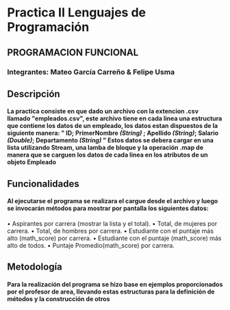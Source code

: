 # Practica II Lenguajes de Programación
## PROGRAMACION FUNCIONAL
### Integrantes: Mateo García Carreño & Felipe Usma

## Descripción
#### La practica consiste en que dado un archivo con la extencion .csv llamado "empleados.csv", este archivo tiene en cada linea una estructura que contiene los datos de un empleado, los datos estan dispuestos de la siguiente manera: " ID; PrimerNombre *(String)* ; Apellido *(String)*; Salario *(Double)*; Departamento *(String)* "  Estos datos se debera cargar en una lista utilizando Stream, una lamba de bloque y la operación .map de manera que se carguen los datos de cada linea en los atributos de un objeto Empleado

## Funcionalidades
#### Al ejecutarse el programa se realizara el cargue desde el archivo y luego se invocarán métodos para mostrar por pantalla los siguientes datos:
• Aspirantes por carrera (mostrar la lista y el total).
• Total, de mujeres por carrera.
• Total, de hombres por carrera.
• Estudiante con el puntaje más alto (math_score) por carrera.
• Estudiante con el puntaje (math_score) más alto de todos.
• Puntaje Promedio(math_score) por carrera.

## Metodología
#### Para la realización del programa se hizo base en ejemplos proporcionados por el profesor de area, llevando estas estructuras para la definición de métodos y la construcción de otros
